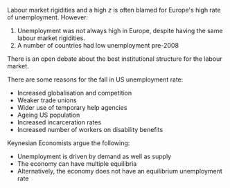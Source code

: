 Labour market rigidities and a high $z$ is often blamed for Europe's high rate of unemployment. However:
1. Unemployment was not always high in Europe, despite having the same labour market rigidities.
2. A number of countries had low unemployment pre-2008

There is an open debate about the best institutional structure for the labour market.

There are some reasons for the fall in US unemployment rate:
- Increased globalisation and competition
- Weaker trade unions
- Wider use of temporary help agencies
- Ageing US population
- Increased incarceration rates
- Increased number of workers on disability benefits

Keynesian Economists argue the following:
- Unemployment is driven by demand as well as supply
- The economy can have multiple equilibria
- Alternatively, the economy does not have an equilibrium unemployment rate
